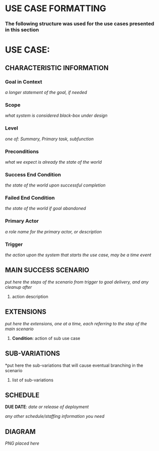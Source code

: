 # USE CASE FORMATTING

### The following structure was used for the use cases presented in this section


# USE CASE: <number> <the name should be the goal as a short active verb phrase>

## CHARACTERISTIC INFORMATION

### Goal in Context

*a longer statement of the goal, if needed*

### Scope

*what system is considered black-box under design*

### Level

*one of: Summary, Primary task, subfunction*

### Preconditions

*what we expect is already the state of the world*

### Success End Condition

*the state of the world upon successful completion*

### Failed End Condition

*the state of the world if goal abandoned*

### Primary Actor

*a role name for the primary actor, or description*

### Trigger

*the action upon the system that starts the use case, may be a time event*

## MAIN SUCCESS SCENARIO

*put here the steps of the scenario from trigger to goal delivery, and any cleanup after*

1. action description

## EXTENSIONS

*put here the extensions, one at a time, each referring to the step of the main scenario*

1. **Condition**: action of sub use case

## SUB-VARIATIONS

*put here the sub-variations that will cause eventual branching in the scenario

1. list of sub-variations

## SCHEDULE

**DUE DATE**: *date or release of deployment*

*any other schedule/staffing information you need*

## DIAGRAM

*PNG placed here*